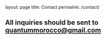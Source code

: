 layout: page
title: Contact
permalink: /contact/



## All inquiries should be sent to quantummorocco@gmail.com
